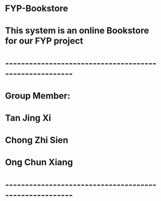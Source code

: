 # FYP-Bookstore
# This system is an online Bookstore for our FYP project
# -------------------------------------------------------
# Group Member:
# Tan Jing Xi
# Chong Zhi Sien
# Ong Chun Xiang
# -------------------------------------------------------
